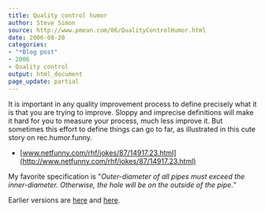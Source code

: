 ```yaml
---
title: Quality control humor
author: Steve Simon
source: http://www.pmean.com/06/QualityControlHumor.html
date: 2006-08-20
categories:
- "*Blog post"
- 2006
- Quality control
output: html_document
page_update: partial
---
```


It is important in any quality improvement process to define precisely
what it is that you are trying to improve. Sloppy and imprecise
definitions will make it hard for you to measure your process, much less
improve it. But sometimes this effort to define things can go to far, as
illustrated in this cute story on rec.humor.funny.

-   [www.netfunny.com/rhf/jokes/87/14917.23.html](http://www.netfunny.com/rhf/jokes/87/14917.23.html)

My favorite specification is "*Outer-diameter of all pipes must exceed
the inner-diameter. Otherwise, the hole will be on the outside of the
pipe.*"

Earlier versions are [here][sim1] and [here][sim2].

[sim1]: http://www.pmean.com/06/QualityControlHumor.html
[sim2]: http://new.pmean.com/QualityControlHumor/

